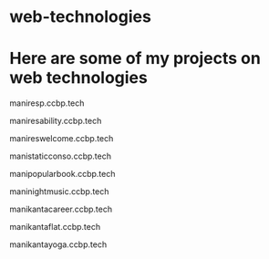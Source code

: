 # web-technologies


# Here are some of my projects on web technologies


maniresp.ccbp.tech

maniresability.ccbp.tech

manireswelcome.ccbp.tech

manistaticconso.ccbp.tech

manipopularbook.ccbp.tech

maninightmusic.ccbp.tech

manikantacareer.ccbp.tech

manikantaflat.ccbp.tech

manikantayoga.ccbp.tech

